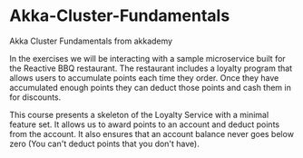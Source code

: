 # Akka-Cluster-Fundamentals
Akka Cluster Fundamentals from akkademy


In the exercises we will be interacting with a sample microservice built for the Reactive BBQ restaurant. 
The restaurant includes a loyalty program that allows users to accumulate points each time they order. 
Once they have accumulated enough points they can deduct those points and cash them in for discounts.

This course presents a skeleton of the Loyalty Service with a minimal feature set. 
It allows us to award points to an account and deduct points from the account. 
It also ensures that an account balance never goes below zero (You can't deduct points that you don't have).